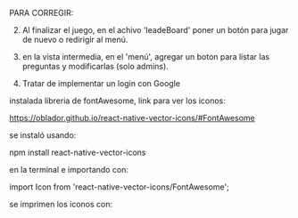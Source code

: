 PARA CORREGIR:

2) Al finalizar el juego, en el achivo 'leadeBoard' poner un botón para jugar de nuevo o redirigir al menú.

4) en la vista intermedia, en el 'menú', agregar un boton para listar las preguntas y modificarlas (solo admins).
   
6) Tratar de implementar un login con Google

instalada libreria de fontAwesome, link para ver los iconos:

https://oblador.github.io/react-native-vector-icons/#FontAwesome

se instaló usando:

npm install react-native-vector-icons

 en la terminal e importando con:

import Icon from 'react-native-vector-icons/FontAwesome';

se imprimen los iconos con:

<Icon name="Nombre_Del_Icono" size={30} color="black" />

